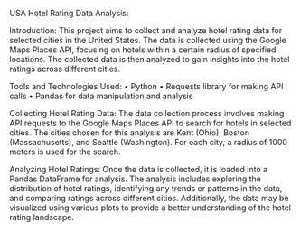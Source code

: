 USA Hotel Rating Data Analysis:

Introduction:
This project aims to collect and analyze hotel rating data for selected cities in the United States. The data is collected using the Google Maps Places API, focusing on hotels within a certain radius of specified locations. The collected data is then analyzed to gain insights into the hotel ratings across different cities.

Tools and Technologies Used:
•	Python
•	Requests library for making API calls
•	Pandas for data manipulation and analysis

Collecting Hotel Rating Data:
The data collection process involves making API requests to the Google Maps Places API to search for hotels in selected cities. The cities chosen for this analysis are Kent (Ohio), Boston (Massachusetts), and Seattle (Washington). For each city, a radius of 1000 meters is used for the search.

Analyzing Hotel Ratings:
Once the data is collected, it is loaded into a Pandas DataFrame for analysis. The analysis includes exploring the distribution of hotel ratings, identifying any trends or patterns in the data, and comparing ratings across different cities. Additionally, the data may be visualized using various plots to provide a better understanding of the hotel rating landscape.
